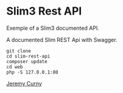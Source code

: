 Slim3 Rest API
==============

Exemple of a Slim3 documented API.

A documented Slim REST Api with Swagger.

    git clone
    cd slim-rest-api
    composer update
    cd web
    php -S 127.0.0.1:80

[Jeremy Curny](http://jeremycurny.com)
